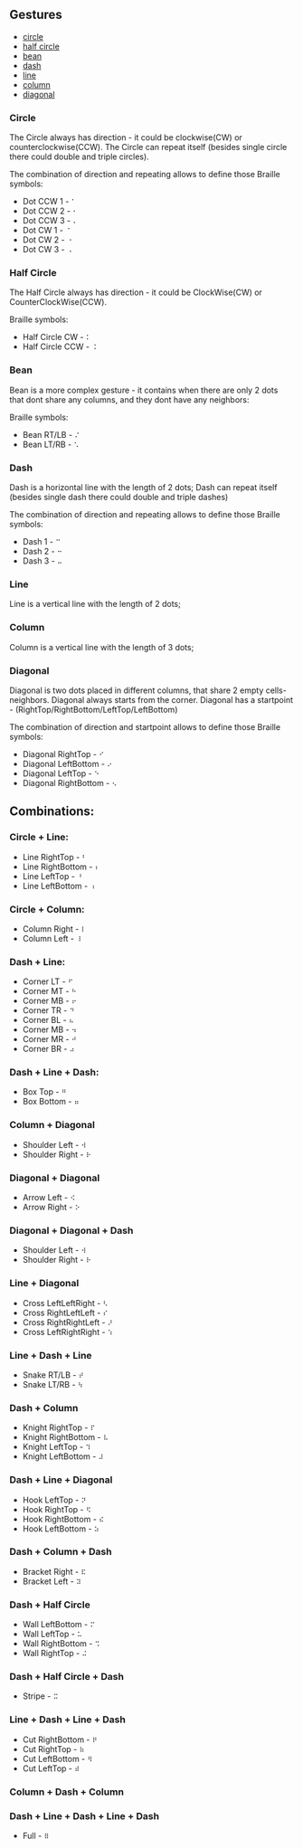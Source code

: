 ## Gestures
 - [circle](#circle)
 - [half circle](#half-circle)
 - [bean](#bean)
 - [dash](#dash)
 - [line](#line)
 - [column](#column)
 - [diagonal](#diagonal)

### Circle
The Circle always has direction - it could be clockwise(CW) or counterclockwise(CCW).
The Circle can repeat itself (besides single circle there could double and triple circles).

The combination of direction and repeating allows to define those Braille symbols:
 - Dot CCW 1 - `⠁`
 - Dot CCW 2 - `⠂`
 - Dot CCW 3 - `⠄`
 - Dot CW 1 - `⠈`
 - Dot CW 2 - `⠐`
 - Dot CW 3 - `⠠`

###  Half Circle
The Half Circle always has direction - it could be ClockWise(CW) or CounterClockWise(CCW).

Braille symbols:
 - Half Circle CW - `⠅`
 - Half Circle CCW - `⠨`

### Bean
Bean is a more complex gesture - it contains when there are only 2 dots that dont share any columns, and they dont have any neighbors:

Braille symbols:
 - Bean RT/LB - `⠌`
 - Bean LT/RB - `⠡`

### Dash
Dash is a horizontal line with the length of 2 dots;
Dash can repeat itself (besides single dash there could double and triple dashes)

The combination of direction and repeating allows to define those Braille symbols:
 - Dash 1 - `⠉`
 - Dash 2 - `⠒`
 - Dash 3 - `⠤`

### Line
Line is a vertical line with the length of 2 dots;

### Column
Column is a vertical line with the length of 3 dots;

### Diagonal
Diagonal is two dots placed in different columns, that share 2 empty cells-neighbors.
Diagonal always starts from the corner.
Diagonal has a startpoint - (RightTop/RightBottom/LeftTop/LeftBottom)

The combination of direction and startpoint allows to define those Braille symbols:
 - Diagonal RightTop - `⠊`
 - Diagonal LeftBottom - `⠔`
 - Diagonal LeftTop - `⠑`
 - Diagonal RightBottom - `⠢`

## Combinations:

### Circle + Line:
 - Line RightTop - `⠃`
 - Line RightBottom - `⠆`
 - Line LeftTop - `⠘`
 - Line LeftBottom - `⠰`

### Circle + Column:
 - Column Right - `⠇`
 - Column Left - `⠸`

### Dash + Line:
 - Corner LT - `⠋`
 - Corner MT - `⠓`
 - Corner MB - `⠖`
 - Corner TR - `⠙`
 - Corner BL - `⠦`
 - Corner MB - `⠲`
 - Corner MR - `⠚`
 - Corner BR - `⠴`

### Dash + Line + Dash:
 - Box Top - `⠛`
 - Box Bottom - `⠶`

### Column + Diagonal
 - Shoulder Left - `⠺`
 - Shoulder Right - `⠗`

### Diagonal + Diagonal
 - Arrow Left - `⠪`
 - Arrow Right - `⠕`

### Diagonal + Diagonal + Dash
 - Shoulder Left - `⠺`
 - Shoulder Right - `⠗`

### Line + Diagonal
 - Cross LeftLeftRight - `⠣`
 - Cross RightLeftLeft - `⠎`
 - Cross RightRightLeft - `⠜`
 - Cross LeftRightRight - `⠱`

### Line + Dash + Line
 - Snake RT/LB - `⠞`
 - Snake LT/RB - `⠳`

### Dash + Column
 - Knight RightTop - `⠏`
 - Knight RightBottom - `⠧`
 - Knight LeftTop - `⠹`
 - Knight LeftBottom - `⠼`

### Dash + Line + Diagonal
 - Hook LeftTop - `⠝`
 - Hook RightTop - `⠫`
 - Hook RightBottom - `⠮`
 - Hook LeftBottom - `⠵`

### Dash + Column + Dash
 - Bracket Right - `⠯`
 - Bracket Left - `⠽`

### Dash + Half Circle
 - Wall LeftBottom - `⠍`
 - Wall LeftTop - `⠥`
 - Wall RightBottom - `⠩`
 - Wall RightTop - `⠬`

### Dash + Half Circle + Dash
 - Stripe - `⠭`

### Line + Dash + Line + Dash
 - Cut RightBottom - `⠟`
 - Cut RightTop - `⠷`
 - Cut LeftBottom - `⠻`
 - Cut LeftTop - `⠾`

### Column + Dash + Column
### Dash + Line + Dash + Line + Dash
 - Full - `⠿`
